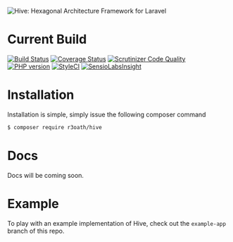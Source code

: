 ![Hive: Hexagonal Architecture Framework for Laravel](https://cloud.githubusercontent.com/assets/2805249/10297516/6dbb0a76-6c17-11e5-945d-97e1a22ee6d2.png)

# Current Build

[![Build Status](https://travis-ci.org/r3oath/hive.svg?branch=master)](https://travis-ci.org/r3oath/hive) 
[![Coverage Status](https://coveralls.io/repos/r3oath/hive/badge.svg?branch=master&service=github)](https://coveralls.io/github/r3oath/hive?branch=master)
[![Scrutinizer Code Quality](https://scrutinizer-ci.com/g/r3oath/hive/badges/quality-score.png?b=master)](https://scrutinizer-ci.com/g/r3oath/hive/?branch=master)
[![PHP version](https://badge.fury.io/ph/r3oath%2Fhive.svg)](http://badge.fury.io/ph/r3oath%2Fhive)
[![StyleCI](https://styleci.io/repos/43109264/shield)](https://styleci.io/repos/43109264)
[![SensioLabsInsight](https://insight.sensiolabs.com/projects/8b6b45d7-125c-4c56-ae1c-bea14f98ab4c/mini.png)](https://insight.sensiolabs.com/projects/8b6b45d7-125c-4c56-ae1c-bea14f98ab4c)

# Installation

Installation is simple, simply issue the following composer command

```bash
$ composer require r3oath/hive
```

# Docs

Docs will be coming soon.

# Example

To play with an example implementation of Hive, check out the `example-app` branch of this repo.
